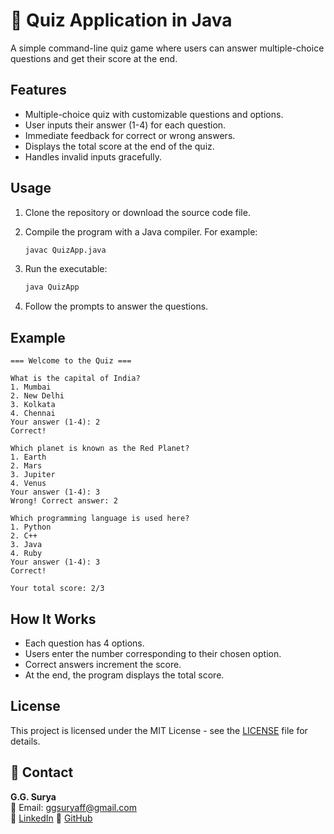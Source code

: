# 📝 Quiz Application in Java

A simple command-line quiz game where users can answer multiple-choice questions and get their score at the end.

## Features

- Multiple-choice quiz with customizable questions and options.
- User inputs their answer (1-4) for each question.
- Immediate feedback for correct or wrong answers.
- Displays the total score at the end of the quiz.
- Handles invalid inputs gracefully.

## Usage

1. Clone the repository or download the source code file.

2. Compile the program with a Java compiler. For example:
   ```bash
   javac QuizApp.java
3. Run the executable:
   ```bash
   java QuizApp
4. Follow the prompts to answer the questions.

## Example

```
=== Welcome to the Quiz ===

What is the capital of India?
1. Mumbai
2. New Delhi
3. Kolkata
4. Chennai
Your answer (1-4): 2
Correct!

Which planet is known as the Red Planet?
1. Earth
2. Mars
3. Jupiter
4. Venus
Your answer (1-4): 3
Wrong! Correct answer: 2

Which programming language is used here?
1. Python
2. C++
3. Java
4. Ruby
Your answer (1-4): 3
Correct!

Your total score: 2/3
```

## How It Works

- Each question has 4 options.
- Users enter the number corresponding to their chosen option.
- Correct answers increment the score.
- At the end, the program displays the total score.
   
## License

This project is licensed under the MIT License - see the [LICENSE](https://github.com/ggsurya/Java-Projects/blob/main/LICENSE) file for details.

## 📩 Contact

**G.G. Surya**  
📧 Email: ggsuryaff@gmail.com  
🔗 [LinkedIn](https://www.linkedin.com/in/g-g-surya-5aa9312b4)
🔗 [GitHub](https://github.com/ggsurya)

